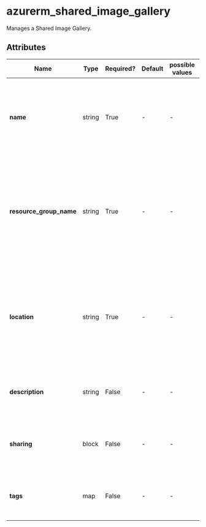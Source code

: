 # azurerm_shared_image_gallery

Manages a Shared Image Gallery.

## Attributes

| Name | Type | Required? | Default  | possible values | Description |
| ---- | ---- | --------- | -------- | ----------- | ----------- |
| **name** | string | True | -  |  -  | Specifies the name of the Shared Image Gallery. Changing this forces a new resource to be created. | 
| **resource_group_name** | string | True | -  |  -  | The name of the resource group in which to create the Shared Image Gallery. Changing this forces a new resource to be created. | 
| **location** | string | True | -  |  -  | Specifies the supported Azure location where the resource exists. Changing this forces a new resource to be created. | 
| **description** | string | False | -  |  -  | A description for this Shared Image Gallery. | 
| **sharing** | block | False | -  |  -  | A `sharing` block. Changing this forces a new resource to be created. | 
| **tags** | map | False | -  |  -  | A mapping of tags to assign to the Shared Image Gallery. | 

